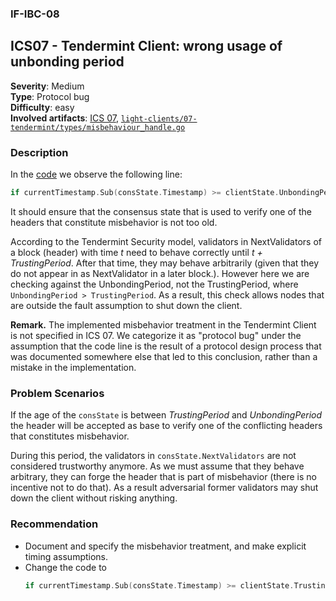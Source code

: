 
### IF-IBC-08
## ICS07 - Tendermint Client: wrong usage of unbonding period

**Severity**: Medium  
**Type**: Protocol bug   
**Difficulty**: easy     
**Involved artifacts**: [ICS 07](https://github.com/cosmos/ics/tree/e01da1d1346e578297148c9833ee4412e1b2f254/spec/ics-007-tendermint-client), [`light-clients/07-tendermint/types/misbehaviour_handle.go`](https://github.com/cosmos/cosmos-sdk/blob/6344d626db1fbdba5e0f67425703c1584021bf5b/x/ibc/light-clients/07-tendermint/types/misbehaviour_handle.go#L96)

### Description


In the [code](https://github.com/cosmos/cosmos-sdk/blob/6344d626db1fbdba5e0f67425703c1584021bf5b/x/ibc/light-clients/07-tendermint/types/misbehaviour_handle.go#L96) we observe the following line:

```go
if currentTimestamp.Sub(consState.Timestamp) >= clientState.UnbondingPeriod {
```
It should ensure that the consensus state that is used to verify one of the headers that constitute misbehavior is not too old.

According to the Tendermint Security model, validators in NextValidators of a block (header) with time *t* need to behave 
correctly until *t + TrustingPeriod*. After that time, they may behave arbitrarily (given that they do not appear in as 
NextValidator in a later block.). However here we are checking against the UnbondingPeriod, not the TrustingPeriod, 
where `UnbondingPeriod > TrustingPeriod`. As a result, this check allows nodes that are outside the fault assumption to 
shut down the client.

**Remark.** The implemented misbehavior treatment in the Tendermint Client is not specified in ICS 07. We categorize it 
as "protocol bug" under the assumption that the code line is the result of a protocol design process that was documented 
somewhere else that led to this conclusion, rather than a mistake in the implementation.

### Problem Scenarios

If the age of the `consState` is between *TrustingPeriod* and *UnbondingPeriod* the header will be accepted as base to 
verify one of the conflicting headers that constitutes misbehavior.

During this period, the validators in `consState.NextValidators`
are not considered trustworthy anymore. As we must assume that they behave arbitrary, they can forge the header that is 
part of misbehavior (there is no incentive not to do that). As a result adversarial former validators may shut down 
the client without risking anything.


### Recommendation

- Document and specify the misbehavior treatment, and make explicit timing assumptions. 
- Change the code to
  ```go
  if currentTimestamp.Sub(consState.Timestamp) >= clientState.TrustingPeriod {
  ```
